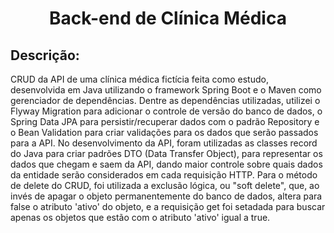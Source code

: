 <h1 align="center"> Back-end de Clínica Médica </h1>




<h2>Descrição:</h2>
<p>CRUD da API de uma clínica médica fictícia feita como estudo, desenvolvida em Java utilizando o framework Spring Boot e o Maven como gerenciador de dependências. Dentre as dependências utilizadas, utilizei o Flyway Migration para adicionar o controle de versão do banco de dados, o Spring Data JPA para persistir/recuperar dados com o padrão Repository e o Bean Validation para criar validações para os dados que serão passados para a API. No desenvolvimento da API, foram utilizadas as classes record do Java para criar padrões DTO (Data Transfer Object), para representar os dados que chegam e saem da API, dando maior controle sobre quais dados da entidade serão considerados em cada requisição HTTP. Para o método de delete do CRUD, foi utilizada a exclusão lógica, ou "soft delete", que, ao invés de apagar o objeto permanentemente do banco de dados, altera para false o atributo 'ativo' do objeto, e a requisição get foi setadada para buscar apenas os objetos que estão com o atributo 'ativo' igual a true.</p>




